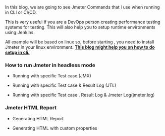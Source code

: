 In this blog, we are going to see Jmeter Commands that I use when running in CLI or CI/CD. 

This is very useful if you are a DevOps person creating performance testing systems for testing. This will also help you to setup runtime environments using Jenkins. 

All example will be based on linux so, before starting , you need to install Jmeter in your linux environment. [**This blog might help you on how to do setup in cli.**](https://sarkershantonu.github.io/2021/01/06/install-jmeter-plugins-cli/)

### How to run Jmeter in headless mode 
- Running with specific Test case (JMX)

- Running with specific Test case & Result Log (JTL)
  
- Running with specific Test case , Result Log & Jmeter Log(jmeter.log)

### Jmeter HTML Report
- Generating HTML Report 

- Generating HTML with custom properties 